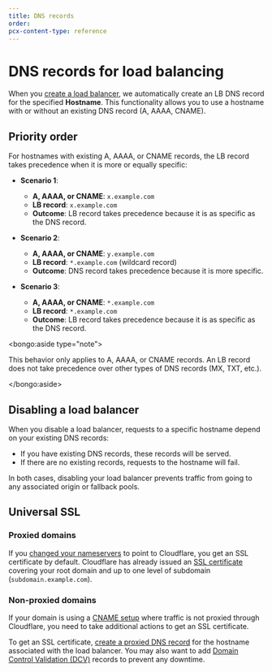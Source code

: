```yaml
---
title: DNS records
order:
pcx-content-type: reference
---
```


# DNS records for load balancing

When you [create a load balancer](/create-load-balancer-ui), we automatically create an LB DNS record for the specified **Hostname**. This functionality allows you to use a hostname with or without an existing DNS record (A, AAAA, CNAME).

## Priority order

For hostnames with existing A, AAAA, or CNAME records, the LB record takes precedence when it is more or equally specific:

- **Scenario 1**:

  - **A, AAAA, or CNAME**: `x.example.com`
  - **LB record**: `x.example.com`
  - **Outcome**: LB record takes precedence because it is as specific as the DNS record.

- **Scenario 2**:

  - **A, AAAA, or CNAME**: `y.example.com`
  - **LB record**: `*.example.com` (wildcard record)
  - **Outcome**: DNS record takes precedence because it is more specific.

- **Scenario 3**:

  - **A, AAAA, or CNAME**: `*.example.com`
  - **LB record**: `*.example.com`
  - **Outcome**: LB record takes precedence because it is as specific as the DNS record.

<bongo:aside type="note">

This behavior only applies to A, AAAA, or CNAME records. An LB record does not take precedence over other types of DNS records (MX, TXT, etc.).

</bongo:aside>

## Disabling a load balancer

When you disable a load balancer, requests to a specific hostname depend on your existing DNS records:

- If you have existing DNS records, these records will be served.
- If there are no existing records, requests to the hostname will fail.

In both cases, disabling your load balancer prevents traffic from going to any associated origin or fallback pools.

## Universal SSL

### Proxied domains

If you [changed your nameservers](https://support.cloudflare.com/hc/articles/205195708) to point to Cloudflare, you get an SSL certificate by default. Cloudflare has already issued an [SSL certificate](https://developers.cloudflare.com/ssl/edge-certificates/universal-ssl) covering your root domain and up to one level of subdomain (`subdomain.example.com`).

### Non-proxied domains

If your domain is using a [CNAME setup](https://support.cloudflare.com/hc/articles/360020348832) where traffic is not proxied through Cloudflare, you need to take additional actions to get an SSL certificate.

To get an SSL certificate, [create a proxied DNS record](https://developers.cloudflare.com/ssl/edge-certificates/universal-ssl/enable-universal-ssl#non-authoritative-partial-domains) for the hostname associated with the load balancer. You may also want to add [Domain Control Validation (DCV)](https://developers.cloudflare.com/ssl/edge-certificates/universal-ssl/changing-dcv-method) records to prevent any downtime.
